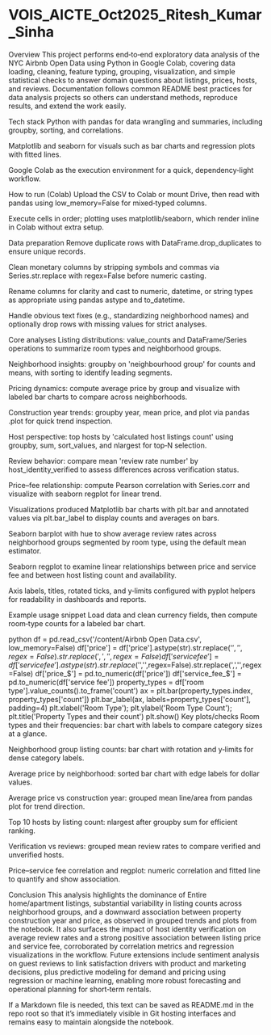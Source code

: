 # VOIS_AICTE_Oct2025_Ritesh_Kumar_Sinha
Overview
This project performs end‑to‑end exploratory data analysis of the NYC Airbnb Open Data using Python in Google Colab, covering data loading, cleaning, feature typing, grouping, visualization, and simple statistical checks to answer domain questions about listings, prices, hosts, and reviews.
Documentation follows common README best practices for data analysis projects so others can understand methods, reproduce results, and extend the work easily.

Tech stack
Python with pandas for data wrangling and summaries, including groupby, sorting, and correlations.

Matplotlib and seaborn for visuals such as bar charts and regression plots with fitted lines.

Google Colab as the execution environment for a quick, dependency‑light workflow.

How to run (Colab)
Upload the CSV to Colab or mount Drive, then read with pandas using low_memory=False for mixed‑typed columns.

Execute cells in order; plotting uses matplotlib/seaborn, which render inline in Colab without extra setup.

Data preparation
Remove duplicate rows with DataFrame.drop_duplicates to ensure unique records.

Clean monetary columns by stripping symbols and commas via Series.str.replace with regex=False before numeric casting.

Rename columns for clarity and cast to numeric, datetime, or string types as appropriate using pandas astype and to_datetime.

Handle obvious text fixes (e.g., standardizing neighborhood names) and optionally drop rows with missing values for strict analyses.

Core analyses
Listing distributions: value_counts and DataFrame/Series operations to summarize room types and neighborhood groups.

Neighborhood insights: groupby on 'neighbourhood group' for counts and means, with sorting to identify leading segments.

Pricing dynamics: compute average price by group and visualize with labeled bar charts to compare across neighborhoods.

Construction year trends: groupby year, mean price, and plot via pandas .plot for quick trend inspection.

Host perspective: top hosts by 'calculated host listings count' using groupby, sum, sort_values, and nlargest for top‑N selection.

Review behavior: compare mean 'review rate number' by host_identity_verified to assess differences across verification status.

Price–fee relationship: compute Pearson correlation with Series.corr and visualize with seaborn regplot for linear trend.

Visualizations produced
Matplotlib bar charts with plt.bar and annotated values via plt.bar_label to display counts and averages on bars.

Seaborn barplot with hue to show average review rates across neighborhood groups segmented by room type, using the default mean estimator.

Seaborn regplot to examine linear relationships between price and service fee and between host listing count and availability.

Axis labels, titles, rotated ticks, and y‑limits configured with pyplot helpers for readability in dashboards and reports.

Example usage snippet
Load data and clean currency fields, then compute room‑type counts for a labeled bar chart.

python
df = pd.read_csv('/content/Airbnb Open Data.csv', low_memory=False)
df['price'] = df['price'].astype(str).str.replace('$','',regex=False).str.replace(',','',regex=False)
df['service fee'] = df['service fee'].astype(str).str.replace('$','',regex=False).str.replace(',','',regex=False)
df['price_$'] = pd.to_numeric(df['price'])
df['service_fee_$'] = pd.to_numeric(df['service fee'])
property_types = df['room type'].value_counts().to_frame('count')
ax = plt.bar(property_types.index, property_types['count'])
plt.bar_label(ax, labels=property_types['count'], padding=4)
plt.xlabel('Room Type'); plt.ylabel('Room Type Count'); plt.title('Property Types and their count')
plt.show()
Key plots/checks
Room types and their frequencies: bar chart with labels to compare category sizes at a glance.

Neighborhood group listing counts: bar chart with rotation and y‑limits for dense category labels.

Average price by neighborhood: sorted bar chart with edge labels for dollar values.

Average price vs construction year: grouped mean line/area from pandas plot for trend direction.

Top 10 hosts by listing count: nlargest after groupby sum for efficient ranking.

Verification vs reviews: grouped mean review rates to compare verified and unverified hosts.

Price–service fee correlation and regplot: numeric correlation and fitted line to quantify and show association.

Conclusion
This analysis highlights the dominance of Entire home/apartment listings, substantial variability in listing counts across neighborhood groups, and a downward association between property construction year and price, as observed in grouped trends and plots from the notebook.
It also surfaces the impact of host identity verification on average review rates and a strong positive association between listing price and service fee, corroborated by correlation metrics and regression visualizations in the workflow.
Future extensions include sentiment analysis on guest reviews to link satisfaction drivers with product and marketing decisions, plus predictive modeling for demand and pricing using regression or machine learning, enabling more robust forecasting and operational planning for short‑term rentals.



If a Markdown file is needed, this text can be saved as README.md in the repo root so that it’s immediately visible in Git hosting interfaces and remains easy to maintain alongside the notebook.
